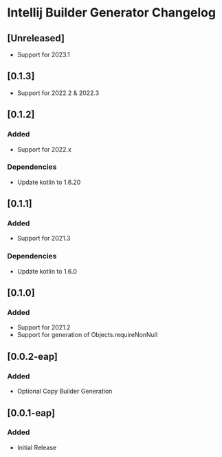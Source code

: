 <!-- Keep a Changelog guide -> https://keepachangelog.com -->

# Intellij Builder Generator Changelog

## [Unreleased]
- Support for 2023.1

## [0.1.3]
- Support for 2022.2 & 2022.3

## [0.1.2]
### Added
- Support for 2022.x

### Dependencies
- Update kotlin to 1.6.20

## [0.1.1]
### Added
- Support for 2021.3

### Dependencies
- Update kotlin to 1.6.0

## [0.1.0]
### Added
- Support for 2021.2
- Support for generation of Objects.requireNonNull

## [0.0.2-eap]
### Added
- Optional Copy Builder Generation

## [0.0.1-eap]
### Added
- Initial Release